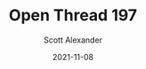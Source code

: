 ---
layout: podcast
title: "Open Thread 197"
author: Scott Alexander
description: https://astralcodexten.substack.com/p/open-thread-197
date: 2021-11-08
length: 327939
duration: 82
guid: open-thread-197
---